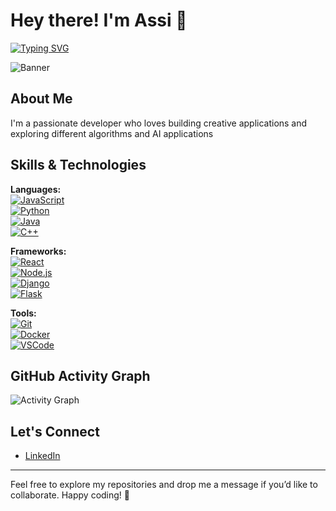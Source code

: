 # Hey there! I'm Assi 👋

[![Typing SVG](https://readme-typing-svg.herokuapp.com?lines=Welcome+to+my+GitHub+Profile;I+love+coding+and+designing+cool+animations)](https://git.io/typing-svg)

![Banner](https://media.giphy.com/media/26ufdipQqU2lhNA4g/giphy.gif)

## About Me
I'm a passionate developer who loves building creative applications and exploring different algorithms and AI applications

## Skills & Technologies

**Languages:**  
[![JavaScript](https://img.shields.io/badge/JavaScript-F7DF1E?style=flat&logo=javascript&logoColor=black)]()  
[![Python](https://img.shields.io/badge/Python-3776AB?style=flat&logo=python&logoColor=white)]()  
[![Java](https://img.shields.io/badge/Java-ED8B00?style=flat&logo=java&logoColor=white)]()  
[![C++](https://img.shields.io/badge/C++-00599C?style=flat&logo=c%2B%2B&logoColor=white)]()

**Frameworks:**  
[![React](https://img.shields.io/badge/React-61DAFB?style=flat&logo=react&logoColor=black)]()  
[![Node.js](https://img.shields.io/badge/Node.js-339933?style=flat&logo=node.js&logoColor=white)]()  
[![Django](https://img.shields.io/badge/Django-092E20?style=flat&logo=django&logoColor=white)]()  
[![Flask](https://img.shields.io/badge/Flask-000000?style=flat&logo=flask&logoColor=white)]()

**Tools:**  
[![Git](https://img.shields.io/badge/Git-F05032?style=flat&logo=git&logoColor=white)]()  
[![Docker](https://img.shields.io/badge/Docker-2496ED?style=flat&logo=docker&logoColor=white)]()  
[![VSCode](https://img.shields.io/badge/VSCode-007ACC?style=flat&logo=visual-studio-code&logoColor=white)]()


## GitHub Activity Graph
![Activity Graph](https://github-readme-activity-graph.vercel.app/graph?username=Aassi1&theme=react-dark)


## Let's Connect
- [LinkedIn](www.linkedin.com/in/assi-assi-491470212)

---

Feel free to explore my repositories and drop me a message if you’d like to collaborate. Happy coding! 🚀

<!---
Aassi1/Aassi1 is a ✨ special ✨ repository because its `README.md` (this file) appears on your GitHub profile.
You can click the Preview link to take a look at your changes.
--->
